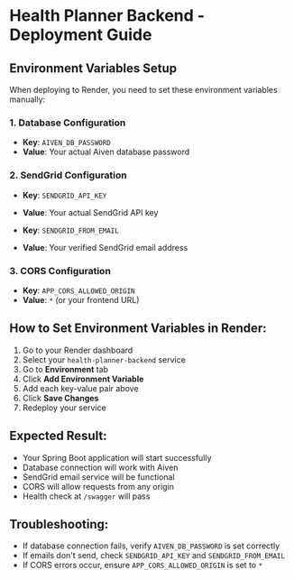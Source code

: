 # Health Planner Backend - Deployment Guide

## Environment Variables Setup

When deploying to Render, you need to set these environment variables manually:

### 1. Database Configuration
- **Key**: `AIVEN_DB_PASSWORD`
- **Value**: Your actual Aiven database password

### 2. SendGrid Configuration
- **Key**: `SENDGRID_API_KEY`
- **Value**: Your actual SendGrid API key

- **Key**: `SENDGRID_FROM_EMAIL`
- **Value**: Your verified SendGrid email address

### 3. CORS Configuration
- **Key**: `APP_CORS_ALLOWED_ORIGIN`
- **Value**: `*` (or your frontend URL)

## How to Set Environment Variables in Render:

1. Go to your Render dashboard
2. Select your `health-planner-backend` service
3. Go to **Environment** tab
4. Click **Add Environment Variable**
5. Add each key-value pair above
6. Click **Save Changes**
7. Redeploy your service

## Expected Result:
- Your Spring Boot application will start successfully
- Database connection will work with Aiven
- SendGrid email service will be functional
- CORS will allow requests from any origin
- Health check at `/swagger` will pass

## Troubleshooting:
- If database connection fails, verify `AIVEN_DB_PASSWORD` is set correctly
- If emails don't send, check `SENDGRID_API_KEY` and `SENDGRID_FROM_EMAIL`
- If CORS errors occur, ensure `APP_CORS_ALLOWED_ORIGIN` is set to `*`
